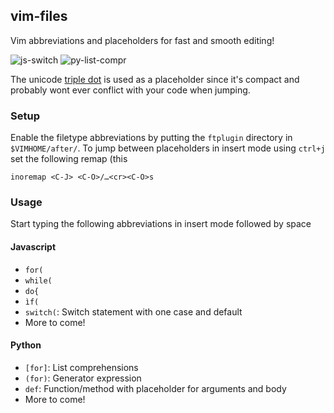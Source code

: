 ## vim-files

Vim abbreviations and placeholders for fast and smooth editing!

![js-switch](https://cloud.githubusercontent.com/assets/376921/14764651/437c294c-09c0-11e6-90c3-6ce717cf176b.gif)
![py-list-compr](https://cloud.githubusercontent.com/assets/376921/14764672/55db5792-09c1-11e6-81fd-82b2d8f90cec.gif)

The unicode [triple dot](http://www.fileformat.info/info/unicode/char/2026/index.htm) is used as a placeholder since it's compact and probably wont ever conflict with your code when jumping.

### Setup
Enable the filetype abbreviations by putting the `ftplugin` directory in `$VIMHOME/after/`. To jump between placeholders in insert mode using `ctrl+j` set the following remap (this 

    inoremap <C-J> <C-O>/…<cr><C-O>s

### Usage
Start typing the following abbreviations in insert mode followed by space

#### Javascript
* `for(`
* `while(`
* `do{`
* `ìf(`
* `switch(`: Switch statement with one case and default
* More to come!

#### Python
* `[for]`: List comprehensions
* `(for)`: Generator expression
* `def`: Function/method with placeholder for arguments and body
* More to come!
